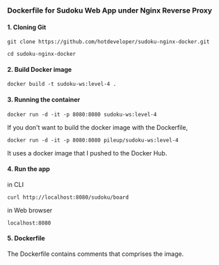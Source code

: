 ### Dockerfile for Sudoku Web App under Nginx Reverse Proxy

#### 1. Cloning Git 
`git clone https://github.com/hotdeveloper/sudoku-nginx-docker.git`

`cd sudoku-nginx-docker`

#### 2. Build Docker image
`docker build -t sudoku-ws:level-4 .`

#### 3. Running the container
`docker run -d -it -p 8080:8080 sudoku-ws:level-4`

If you don't want to build the docker image with the Dockerfile,

`docker run -d -it -p 8080:8080 pileup/sudoku-ws:level-4`

It uses a docker image that I pushed to the Docker Hub.

#### 4. Run the app
in CLI 

`curl http://localhost:8080/sudoku/board`

in Web browser

`localhost:8080`

#### 5. Dockerfile
The Dockerfile contains comments that comprises the image.
